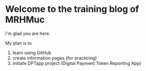 # Welcome to the training blog of MRHMuc

I'm glad you are here. 

My plan is to 
  1. learn using GitHub
  2. create information pages (for practicing)
  3. initiate DPTapp project (Digital Payment Token Reporting App)



